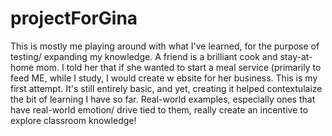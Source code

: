 # projectForGina
This is mostly me playing around with what I've learned, for the purpose of testing/ expanding my knowledge. A friend is a brilliant cook and stay-at-home mom. I told her that if she wanted to start a meal service (primarily to feed ME, while I study, I would create w ebsite for her business. This is my first attempt. It's still entirely basic, and yet, creating it helped contextulaize the bit of learning I have so far. Real-world examples, especially ones that have real-world emotion/ drive tied to them, really create an incentive to explore classroom knowledge!
